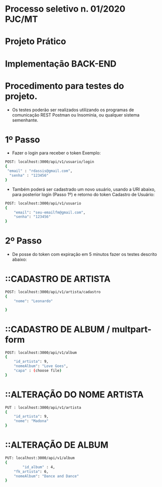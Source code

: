 # Processo seletivo n. 01/2020 PJC/MT
# Projeto Prático
# Implementação BACK-END

# Procedimento para testes do projeto.
- Os testes poderão ser realizados utilizando os programas de comunicação REST Postman ou Insominia, ou qualquer sistema semenhante.

# 1º Passo
- Fazer o login para receber o token
Exemplo:
```sh
POST: localhost:3000/api/v1/usuario/login
{
 "email" : "rdassis@gmail.com",  
  "senha" : "123456"
}
````
- Também poderá ser cadastrado um novo usuário, usando a URI abaixo, para posterior login (Passo 1º) e retorno do token
Cadastro de Usuário:
```sh
POST: localhost:3000/api/v1/usuario
{
	"email": "seu-emailfm@gmail.com",
	"senha": "123456"	
}
```

# 2º Passo
- De posse do token com expiração em 5 minutos fazer os testes descrito abaixo:

# ::CADASTRO DE ARTISTA
```sh
POST: localhost:3000/api/v1/artista/cadastro
{
	"nome": "Leonardo"

}
```
# ::CADASTRO DE ALBUM / multpart-form
```sh
POST: localhost:3000/api/v1/album
{
	"id_artista": 9,
	"nomeAlbum": "Love Goes",
	"capa" : (choose file)
}
```
# ::ALTERAÇÃO DO NOME ARTISTA
```sh
PUT : localhost:3000/api/v1/artista
{
	"id_artista": 9,
	"nome": "Madona"
}
````
# ::ALTERAÇÃO DE ALBUM
```sh
PUT: localhost:3000/api/v1/album
{
        "id_album" : 4,  
	"fk_artista": 6,
	"nomeAlbum": "Dance and Dance"
}
````
